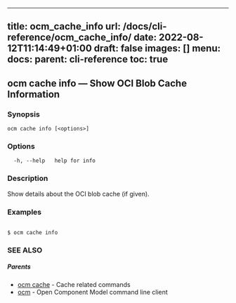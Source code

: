 
---
title: ocm_cache_info
url: /docs/cli-reference/ocm_cache_info/
date: 2022-08-12T11:14:49+01:00
draft: false
images: []
menu:
  docs:
    parent: cli-reference
toc: true
---
## ocm cache info &mdash; Show OCI Blob Cache Information

### Synopsis

```
ocm cache info [<options>]
```

### Options

```
  -h, --help   help for info
```

### Description


Show details about the OCI blob cache (if given).
	

### Examples

```

$ ocm cache info

```

### SEE ALSO

##### Parents

* [ocm cache](ocm_cache.md)	 - Cache related commands
* [ocm](ocm.md)	 - Open Component Model command line client

